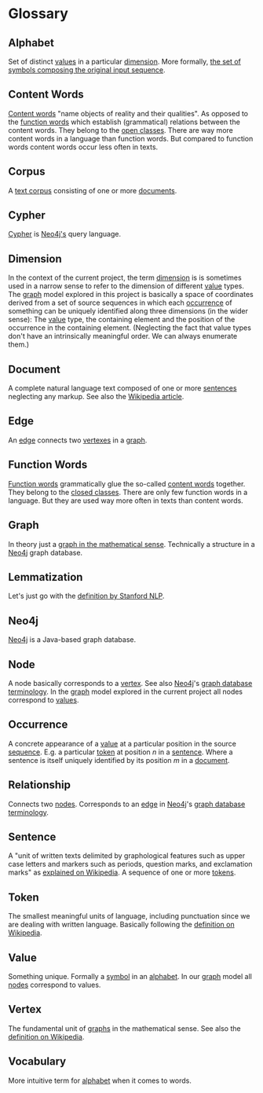 Glossary
========

<a name="alphabet">Alphabet</a>
---------------------------------
Set of distinct [values](#value) in a particular [dimension](#dimension). More formally, [the set of symbols composing the original input sequence][3].

<a name="content_words">Content Words</a>
--------------------------------------------
[Content words](https://en.wikipedia.org/wiki/Content_word) "name objects of reality and their qualities". 
As opposed to the [function words](#function_words) which establish (grammatical) relations between the content words.
They belong to the [open classes](https://en.wikipedia.org/wiki/Part_of_speech#Open_and_closed_classes).
There are way more content words in a language than function words.
But compared to function words content words occur less often in texts.


<a name="corpus">Corpus</a>
---------------------------------
A [text corpus](https://en.wikipedia.org/wiki/Text_corpus) consisting of one or more [documents](#document).

<a name="cypher">Cypher</a>
---------------------------------
[Cypher](https://neo4j.com/cypher-graph-query-language/) is [Neo4j's](#neo4j) query language.


<a name="dimension">Dimension</a>
---------------------------------
In the context of the current project, the term [dimension](https://en.wikipedia.org/wiki/Dimension) is is sometimes used in a narrow sense to refer to the dimension of different [value](#value) types. 
The [graph](#graph) model explored in this project is basically a space of coordinates derived from a set of source sequences in which each [occurrence](#occurrence) of something can be uniquely identified along three dimensions (in the wider sense): 
The [value](#value) type, the containing element and the position of the occurrence in the containing element. 
(Neglecting the fact that value types don't have an intrinsically meaningful order. We can always enumerate them.)

<a name="document">Document</a>
---------------------------------
A complete natural language text composed of one or more [sentences](#sentence) neglecting any markup. See also the [Wikipedia article](https://en.wikipedia.org/wiki/Document).

<a name="edge">Edge</a>
-----------------------
An [edge](https://en.wikipedia.org/wiki/Glossary_of_graph_theory_terms#edge) connects two [vertexes](#vertex) in a [graph](#graph).

<a name="function_words">Function Words</a>
--------------------------------------------
[Function words](https://en.wikipedia.org/wiki/Function_word) grammatically glue the so-called [content words](#content_words) together.
They belong to the [closed classes](https://en.wikipedia.org/wiki/Part_of_speech#Open_and_closed_classes).
There are only few function words in a language.
But they are used way more often in texts than content words.

<a name="graph">Graph</a>
---------------------------------
In theory just a [graph in the mathematical sense][1]. Technically a structure in a [Neo4j](#neo4j) graph database.

<a name="lemmatization">Lemmatization</a>
------------------------------------------
Let's just go with the [definition by Stanford NLP](https://nlp.stanford.edu/IR-book/html/htmledition/stemming-and-lemmatization-1.html).


<a name="neo4j">Neo4j</a>
--------------------------
[Neo4j](https://neo4j.com/) is a Java-based graph database. 

<a name="node">Node</a>
------------------------
A node basically corresponds to a [vertex](#vertex). See also [Neo4j](#neo4j)'s [graph database terminology](#https://neo4j.com/developer/graph-database/).
In the [graph](#graph) model explored in the current project all nodes correspond to [values](#value).

<a name="occurrence">Occurrence</a>
------------------------------------
A concrete appearance of a [value](#value) at a particular position in the source [sequence](https://en.wikipedia.org/wiki/Sequence).
E.g. a particular [token](#token) at position *n* in a [sentence](#sentence). Where a sentence is itself uniquely identified by its position *m* in a [document](#document).



<a name="relationship">Relationship</a>
------------------------
Connects two [nodes](#node). Corresponds to an [edge](#edge) in [Neo4j](#neo4j)'s [graph database terminology](#https://neo4j.com/developer/graph-database/).

<a name="sentence">Sentence</a>
-------------------------------- 
A "unit of written texts delimited by graphological features such as upper case letters and markers such as periods, question marks, and exclamation marks" as [explained on Wikipedia](https://en.wikipedia.org/wiki/Sentence_%28linguistics%29). A sequence of one or more [tokens](#token).

<a name="token">Token</a>
--------------------------
The smallest meaningful units of language, including punctuation since we are dealing with written language. 
Basically following the [definition on Wikipedia](https://en.wikipedia.org/wiki/Lexical_analysis#Token).

<a name="value">Value</a>
--------------------------
Something unique. Formally a [symbol][4] in an [alphabet](#alphabet). 
In our [graph](#graph) model all [nodes](#node) correspond to values.

<a name="vertex">Vertex</a>
----------------------------
The fundamental unit of [graphs](#graph) in the mathematical sense. See also the [definition on Wikipedia][2]. 

<a name="vocabulary">Vocabulary</a>
------------------------------------
More intuitive term for [alphabet](#alphabet) when it comes to words. 



[1]:https://en.wikipedia.org/wiki/Graph_(discrete_mathematics)#Graph
[2]:https://en.wikipedia.org/wiki/Vertex_(graph_theory)
[3]:https://en.wikipedia.org/wiki/Alphabet_(formal_languages)
[4]:https://en.wikipedia.org/wiki/Symbol_(programming)
